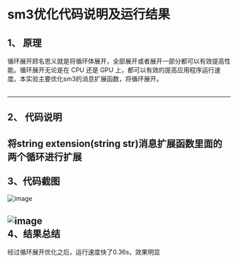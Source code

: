 sm3优化代码说明及运行结果
=======
1、	原理
-----
循环展开顾名思义就是将循环体展开，全部展开或者展开一部分都可以有效提高性能。循环展开无论是在 CPU 还是 GPU 上，都可以有效的提高应用程序运行速度。本实验主要优化sm3的消息扩展函数，将循环展开。<br><br>

-------
2、	代码说明
------
将string extension(string str)消息扩展函数里面的两个循环进行扩展<br><br>
3、代码截图
------
![image](https://github.com/ZehaoLiukey/Liuzehao-experiment/blob/main/sm3-optimizition/1.png) <br>

![image](https://github.com/ZehaoLiukey/Liuzehao-experiment/blob/main/sm3-optimizition/2.png) <br>
4、结果总结
------
经过循环展开优化之后，运行速度快了0.36s，效果明显

